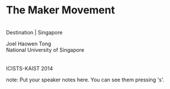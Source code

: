 # The Maker Movement

<br>
<!-- <span class="stitched">Destination <i class="fa fa-map-marker"></i> Singapore</span> -->
<span class="stitched">Destination | Singapore</span>

<p class="intro-contact">
<span class="catchline-reason name">Joel Haowen Tong</span><br>
<span class="catchline-reason school">National University of Singapore</span><br><br><br>
<!-- <span class="catchline-reason conference">KAIST International Conference for the Integration of Science, Technology and Society 2014</span><br> -->
<span class="catchline-reason conference">ICISTS-KAIST 2014</span>
</p>

note:
    Put your speaker notes here.
    You can see them pressing 's'.
